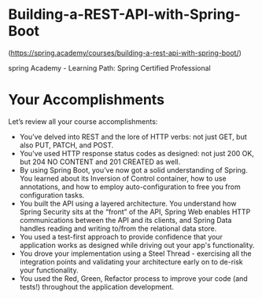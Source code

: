 # Building-a-REST-API-with-Spring-Boot
(https://spring.academy/courses/building-a-rest-api-with-spring-boot/)

spring Academy - Learning Path: Spring Certified Professional

# Your Accomplishments
Let’s review all your course accomplishments:
- You’ve delved into REST and the lore of HTTP verbs: not just GET, but also PUT, PATCH, and POST.
- You've used HTTP response status codes as designed: not just 200 OK, but 204 NO CONTENT and 201 CREATED as well.
- By using Spring Boot, you’ve now got a solid understanding of Spring. You learned about its Inversion of Control container, how to use annotations, and how to employ auto-configuration to free you from configuration tasks.
- You built the API using a layered architecture. You understand how Spring Security sits at the “front” of the API, Spring Web enables HTTP communications between the API and its clients, and Spring Data handles reading and writing to/from the relational data store.
- You used a test-first approach to provide confidence that your application works as designed while driving out your app's functionality.
- You drove your implementation using a Steel Thread - exercising all the integration points and validating your architecture early on to de-risk your functionality.
- You used the Red, Green, Refactor process to improve your code (and tests!) throughout the application development.
